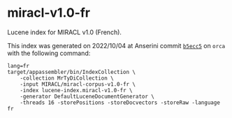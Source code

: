 # miracl-v1.0-fr

Lucene index for MIRACL v1.0 (French).

This index was generated on 2022/10/04 at Anserini commit [`b5ecc5`](https://github.com/castorini/anserini/commit/b5ecc5aff79ddfc82b175f6bd3048f5039f0480f) on `orca` with the following command:
```
lang=fr
target/appassembler/bin/IndexCollection \
    -collection MrTyDiCollection \
    -input MIRACL/miracl-corpus-v1.0-fr \
    -index lucene-index.miracl-v1.0-fr \
    -generator DefaultLuceneDocumentGenerator \
    -threads 16 -storePositions -storeDocvectors -storeRaw -language fr
```

